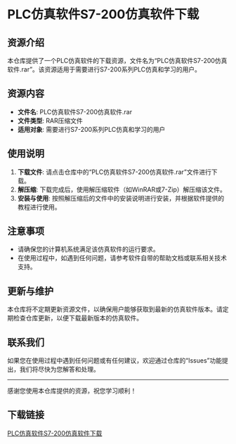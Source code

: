 # PLC仿真软件S7-200仿真软件下载

## 资源介绍

本仓库提供了一个PLC仿真软件的下载资源，文件名为“PLC仿真软件S7-200仿真软件.rar”。该资源适用于需要进行S7-200系列PLC仿真和学习的用户。

## 资源内容

- **文件名**: PLC仿真软件S7-200仿真软件.rar
- **文件类型**: RAR压缩文件
- **适用对象**: 需要进行S7-200系列PLC仿真和学习的用户

## 使用说明

1. **下载文件**: 请点击仓库中的“PLC仿真软件S7-200仿真软件.rar”文件进行下载。
2. **解压缩**: 下载完成后，使用解压缩软件（如WinRAR或7-Zip）解压缩该文件。
3. **安装与使用**: 按照解压缩后的文件中的安装说明进行安装，并根据软件提供的教程进行使用。

## 注意事项

- 请确保您的计算机系统满足该仿真软件的运行要求。
- 在使用过程中，如遇到任何问题，请参考软件自带的帮助文档或联系相关技术支持。

## 更新与维护

本仓库将不定期更新资源文件，以确保用户能够获取到最新的仿真软件版本。请定期检查仓库更新，以便下载最新版本的仿真软件。

## 联系我们

如果您在使用过程中遇到任何问题或有任何建议，欢迎通过仓库的“Issues”功能提出，我们将尽快为您解答和处理。

---

感谢您使用本仓库提供的资源，祝您学习顺利！

## 下载链接

[PLC仿真软件S7-200仿真软件下载](https://pan.quark.cn/s/d069e5e61b33)